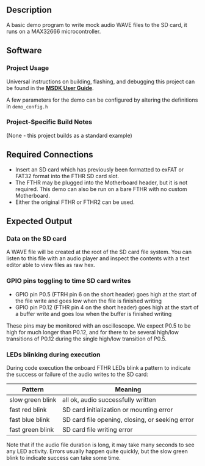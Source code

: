 ## Description

A basic demo program to write mock audio WAVE files to the SD card, it runs on a MAX32666 microcontroller.


## Software

### Project Usage

Universal instructions on building, flashing, and debugging this project can be found in the **[MSDK User Guide](https://analogdevicesinc.github.io/msdk/USERGUIDE/)**.

A few parameters for the demo can be configured by altering the definitions in `demo_config.h`

### Project-Specific Build Notes

(None - this project builds as a standard example)

## Required Connections

- Insert an SD card which has previously been formatted to exFAT or FAT32 format into the FTHR SD card slot.
- The FTHR may be plugged into the Motherboard header, but it is not required. This demo can also be run on a bare FTHR with no custom Motherboard.
- Either the original FTHR or FTHR2 can be used.

## Expected Output

### Data on the SD card
A WAVE file will be created at the root of the SD card file system. You can listen to this file with an audio player
and inspect the contents with a text editor able to view files as raw hex.

### GPIO pins toggling to time SD card writes

- GPIO pin P0.5 (FTRH pin 6 on the short header) goes high at the start of the file write and goes low when the file is finished writing
- GPIO pin P0.12 (FTHR pin 4 on the short header) goes high at the start of a buffer write and goes low when the buffer is finished writing

These pins may be monitored with an oscilloscope. We expect P0.5 to be high for much longer than P0.12, and for there to be several high/low transitions of P0.12 during the single high/low transition of P0.5.

### LEDs blinking during execution
During code execution the onboard FTHR LEDs blink a pattern to indicate the success or failure of the audio writes to the SD card:

| Pattern | Meaning |
|---|---|
| slow green blink | all ok, audio successfully written |
| fast red blink | SD card initialization or mounting error |
| fast blue blink | SD card file opening, closing, or seeking error |
| fast green blink | SD card file writing error|

Note that if the audio file duration is long, it may take many seconds to see any LED activity. Errors usually happen quite quickly, but the slow green blink to indicate success can take some time.
